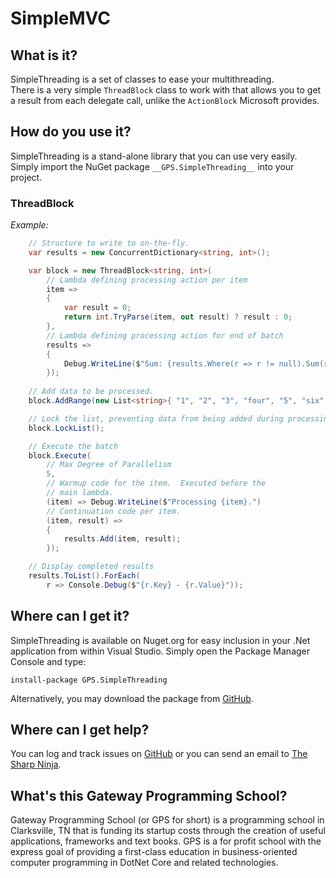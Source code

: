 # SimpleMVC

## What is it?

SimpleThreading is a set of classes to ease your multithreading.  
There is a very simple `ThreadBlock` class to work with that 
allows you to get a result from each delegate call, unlike the `ActionBlock` Microsoft
provides.

## How do you use it?

SimpleThreading is a stand-alone library that you can use very easily.  Simply import the
NuGet package `__GPS.SimpleThreading__` into your project.

### ThreadBlock

_Example:_

```csharp
    // Structure to write to on-the-fly.
    var results = new ConcurrentDictionary<string, int>();

    var block = new ThreadBlock<string, int>(
        // Lambda defining processing action per item
        item =>
        {
            var result = 0;
            return int.TryParse(item, out result) ? result : 0;
        },
        // Lambda defining processing action for end of batch
        results => 
        {
            Debug.WriteLine($"Sum: {results.Where(r => r != null).Sum(r => r.result)}");
        });
        
    // Add data to be processed.
    block.AddRange(new List<string>{ "1", "2", "3", "four", "5", "six", "7", "8", "nine", "10"});

    // Lock the list, preventing data from being added during processing.
    block.LockList();

    // Execute the batch
    block.Execute(
        // Max Degree of Parallelism
        5,  
        // Warmup code for the item.  Executed before the 
        // main lambda.
        (item) => Debug.WriteLine($"Processing {item}.")
        // Continuation code per item.
        (item, result) =>
        {
            results.Add(item, result);
        });

    // Display completed results
    results.ToList().ForEach(
        r => Console.Debug($"{r.Key} - {r.Value}"));
```

## Where can I get it?

SimpleThreading is available on Nuget.org for easy inclusion in your .Net application
from within Visual Studio.  Simply open the Package Manager Console and type:

 `install-package GPS.SimpleThreading`
 
 Alternatively, you may download the package from
 [GitHub](https://github.com/gatewayprogrammingschool/SimpleThreading/releases).

## Where can I get help?
You can log and track issues on [GitHub](https://github.com/gatewayprogrammingschool/SimpleThreading/issues)
or you can send an email to [The Sharp Ninja](ninja@thesharp.ninja).

## What's this Gateway Programming School?
Gateway Programming School (or GPS for short) is a programming school in
Clarksville, TN that is funding its startup costs through the creation of
useful applications, frameworks and text books.  GPS is a for profit school
with the express goal of providing a first-class education in business-oriented
computer programming in DotNet Core and related technologies.